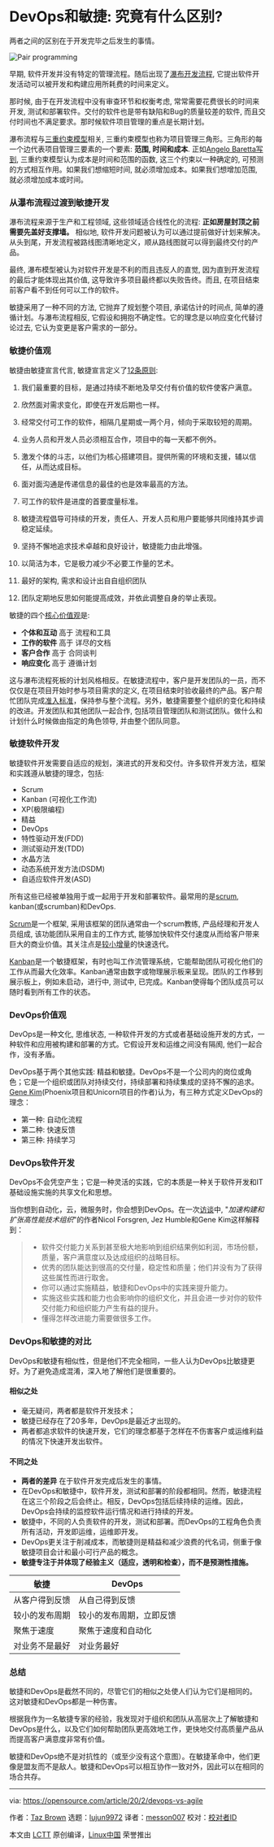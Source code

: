 [#]: collector: "lujun9972"
[#]: translator: "messon007"
[#]: reviewer: " "
[#]: publisher: " "
[#]: url: " "
[#]: subject: "DevOps vs Agile: What's the difference?"
[#]: via: "https://opensource.com/article/20/2/devops-vs-agile"
[#]: author: "Taz Brown https://opensource.com/users/heronthecli"

DevOps和敏捷: 究竟有什么区别?
======

两者之间的区别在于开发完毕之后发生的事情。

![Pair programming][1]


早期, 软件开发并没有特定的管理流程。随后出现了[瀑布开发流程][2], 它提出软件开发活动可以被开发和构建应用所耗费的时间来定义。

那时候, 由于在开发流程中没有审查环节和权衡考虑, 常常需要花费很长的时间来开发, 测试和部署软件。交付的软件也是带有缺陷和Bug的质量较差的软件, 而且交付时间也不满足要求。那时候软件项目管理的重点是长期计划。

瀑布流程与[三重约束模型][3]相关, 三重约束模型也称为项目管理三角形。三角形的每一个边代表项目管理三要素的一个要素: **范围, 时间和成本**. 正如[Angelo Baretta写到][4], 三重约束模型认为成本是时间和范围的函数, 这三个约束以一种确定的, 可预测的方式相互作用。如果我们想缩短时间, 就必须增加成本。如果我们想增加范围, 就必须增加成本或时间。

### 从瀑布流程过渡到敏捷开发

瀑布流程来源于生产和工程领域, 这些领域适合线性化的流程: **正如房屋封顶之前需要先盖好支撑墙。** 相似地, 软件开发问题被认为可以通过提前做好计划来解决。从头到尾，开发流程被路线图清晰地定义，顺从路线图就可以得到最终交付的产品。

最终, 瀑布模型被认为对软件开发是不利的而且违反人的直觉, 因为直到开发流程的最后才能体现出其价值, 这导致许多项目最终都以失败告终。而且, 在项目结束前客户看不到任何可以工作的软件。

敏捷采用了一种不同的方法, 它抛弃了规划整个项目, 承诺估计的时间点, 简单的遵循计划。与瀑布流程相反, 它假设和拥抱不确定性。它的理念是以响应变化代替讨论过去, 它认为变更是客户需求的一部分。 

### 敏捷价值观

敏捷由敏捷宣言代言, 敏捷宣言定义了[12条原则][5]:

  1. 我们最重要的目标，是通过持续不断地及早交付有价值的软件使客户满意。

  2. 欣然面对需求变化，即使在开发后期也一样。

  3. 经常交付可工作的软件，相隔几星期或一两个月，倾向于采取较短的周期。

  4. 业务人员和开发人员必须相互合作，项目中的每一天都不例外。

  5. 激发个体的斗志，以他们为核心搭建项目。提供所需的环境和支援，辅以信任，从而达成目标。

  6. 面对面沟通是传递信息的最佳的也是效率最高的方法。

  7. 可工作的软件是进度的首要度量标准。

  8. 敏捷流程倡导可持续的开发，责任人、开发人员和用户要能够共同维持其步调稳定延续。

  9. 坚持不懈地追求技术卓越和良好设计，敏捷能力由此增强。

  10. 以简洁为本，它是极力减少不必要工作量的艺术。

  11. 最好的架构, 需求和设计出自自组织团队

  12. 团队定期地反思如何能提高成效，并依此调整自身的举止表现。



敏捷的四个[核心价值观][6]是:

  * **个体和互动** 高于 流程和工具
  * **工作的软件** 高于 详尽的文档
  * **客户合作** 高于 合同谈判
  * **响应变化** 高于 遵循计划


这与瀑布流程死板的计划风格相反。在敏捷流程中，客户是开发团队的一员，而不仅仅是在项目开始时参与项目需求的定义, 在项目结束时验收最终的产品。客户帮忙团队完成[准入标准][7]，保持参与整个流程。另外，敏捷需要整个组织的变化和持续的改进。开发团队和其他团队一起合作, 包括项目管理团队和测试团队。做什么和计划什么时候做由指定的角色领导, 并由整个团队同意。

### 敏捷软件开发

敏捷软件开发需要自适应的规划，演进式的开发和交付。许多软件开发方法，框架和实践遵从敏捷的理念，包括:

  * Scrum
  * Kanban (可视化工作流)
  * XP(极限编程)
  * 精益
  * DevOps
  * 特性驱动开发(FDD)
  * 测试驱动开发(TDD)
  * 水晶方法
  * 动态系统开发方法(DSDM)
  * 自适应软件开发(ASD)



所有这些已经被单独用于或一起用于开发和部署软件。最常用的是[scrum][8], kanban(或scrumban)和DevOps.

[Scrum][9]是一个框架, 采用该框架的团队通常由一个scrum教练, 产品经理和开发人员组成, 该功能团队采用自主的工作方式, 能够加快软件交付速度从而给客户带来巨大的商业价值。其关注点是[较小增量][10]的快速迭代。

[Kanban][11]是一个敏捷框架，有时也叫工作流管理系统，它能帮助团队可视化他们的工作从而最大化效率。Kanban通常由数字或物理展示板来呈现。团队的工作移到展示板上，例如未启动，进行中, 测试中, 已完成。Kanban使得每个团队成员可以随时看到所有工作的状态。

### DevOps价值观

DevOps是一种文化, 思维状态, 一种软件开发的方式或者基础设施开发的方式，一种软件和应用被构建和部署的方式。它假设开发和运维之间没有隔阂, 他们一起合作，没有矛盾。

DevOps基于两个其他实践: 精益和敏捷。DevOps不是一个公司内的岗位或角色；它是一个组织或团队对持续交付，持续部署和持续集成的坚持不懈的追求。[Gene Kim][12](Phoenix项目和Unicorn项目的作者)认为，有三种方式定义DevOps的理念：

  * 第一种: 自动化流程
  * 第二种: 快速反馈
  * 第三种: 持续学习



### DevOps软件开发

DevOps不会凭空产生；它是一种灵活的实践，它的本质是一种关于软件开发和IT基础设施实施的共享文化和思想。

当你想到自动化，云，微服务时，你会想到DevOps。在一次[访谈][13]中, "*加速构建和扩张高性能技术组织*"的作者Nicol Forsgren, Jez Humble和Gene Kim这样解释到：

>   * 软件交付能力关系到甚至极大地影响到组织结果例如利润，市场份额，质量，客户满意度以及达成组织的战略目标。
>   * 优秀的团队能达到很高的交付量，稳定性和质量；他们并没有为了获得这些属性而进行取舍。
>   * 你可以通过实施精益，敏捷和DevOps中的实践来提升能力。
>   * 实施这些实践和能力也会影响你的组织文化，并且会进一步对你的软件交付能力和组织能力产生有益的提升。
>   * 懂得怎样改进能力需要做很多工作。
>


### DevOps和敏捷的对比

DevOps和敏捷有相似性，但是他们不完全相同，一些人认为DevOps比敏捷更好。为了避免造成混淆，深入地了解他们是很重要的。

#### 相似之处

  * 毫无疑问，两者都是软件开发技术；
  * 敏捷已经存在了20多年，DevOps是最近才出现的。
  * 两者都追求软件的快速开发，它们的理念都基于怎样在不伤害客户或运维利益的情况下快速开发出软件。



#### 不同之处

  * **两者的差异** 在于软件开发完成后发生的事情。
  * 在DevOps和敏捷中，软件开发，测试和部署的阶段都相同。然而，敏捷流程在这三个阶段之后会终止。相反，DevOps包括后续持续的运维。因此，DevOps会持续的监控软件运行情况和进行持续的开发。
  * 敏捷中，不同的人负责软件的开发，测试和部署。而DevOps的工程角色负责所有活动，开发即运维，运维即开发。
  * DevOps更关注于削减成本，而敏捷则是精益和减少浪费的代名词，侧重于像敏捷项目会计和最小可行产品的概念。
  * **敏捷专注于并体现了经验主义（适应，透明和检查），而不是预测性措施。**

敏捷 | DevOps
---|---
从客户得到反馈 | 从自己得到反馈 
较小的发布周期 | 较小的发布周期，立即反馈 
聚焦于速度 | 聚焦于速度和自动化 
对业务不是最好 | 对业务最好 

### 总结

敏捷和DevOps是截然不同的，尽管它们的相似之处使人们认为它们是相同的。 这对敏捷和DevOps都是一种伤害。

根据我作为一名敏捷专家的经验，我发现对于组织和团队从高层次上了解敏捷和DevOps是什么，以及它们如何帮助团队更高效地工作，更快地交付高质量产品从而提高客户满意度非常有价值。

敏捷和DevOps绝不是对抗性的（或至少没有这个意图）。在敏捷革命中，他们更像是盟友而不是敌人。敏捷和DevOps可以相互协作一致对外，因此可以在相同的场合共存。

--------------------------------------------------------------------------------

via: https://opensource.com/article/20/2/devops-vs-agile

作者：[Taz Brown][a]
选题：[lujun9972][b]
译者：[messon007](https://github.com/messon007)
校对：[校对者ID](https://github.com/校对者ID)

本文由 [LCTT](https://github.com/LCTT/TranslateProject) 原创编译，[Linux中国](https://linux.cn/) 荣誉推出

[a]: https://opensource.com/users/heronthecli
[b]: https://github.com/lujun9972
[1]: https://opensource.com/sites/default/files/styles/image-full-size/public/lead-images/collab-team-pair-programming-code-keyboard.png?itok=kBeRTFL1 "Pair programming"
[2]: http://www.agilenutshell.com/agile_vs_waterfall
[3]: https://en.wikipedia.org/wiki/Project_management_triangle
[4]: https://www.pmi.org/learning/library/triple-constraint-erroneous-useless-value-8024
[5]: https://agilemanifesto.org/principles.html
[6]: https://agilemanifesto.org/
[7]: https://www.productplan.com/glossary/acceptance-criteria/
[8]: https://opensource.com/article/19/8/scrum-vs-kanban
[9]: https://www.scrum.org/
[10]: https://www.scrum.org/resources/what-is-an-increment
[11]: https://www.atlassian.com/agile/kanban
[12]: https://itrevolution.com/the-unicorn-project/
[13]: https://www.infoq.com/articles/book-review-accelerate/

